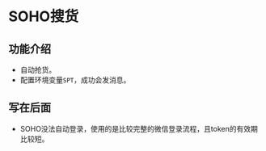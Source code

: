 # SOHO搜货

## 功能介绍

- 自动抢货。
- 配置环境变量`SPT`，成功会发消息。

## 写在后面

- SOHO没法自动登录，使用的是比较完整的微信登录流程，且token的有效期比较短。